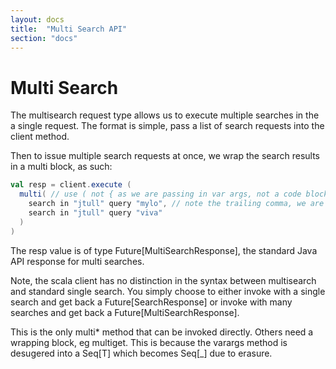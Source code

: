 ```yaml
---
layout: docs
title:  "Multi Search API"
section: "docs"
---
```


# Multi Search

The multisearch request type allows us to execute multiple searches in the a single request.
The format is simple, pass a list of search requests into the client method.

Then to issue multiple search requests at once, we wrap the search results in a multi block, as such:

```scala
val resp = client.execute (
  multi( // use ( not { as we are passing in var args, not a code block
    search in "jtull" query "mylo", // note the trailing comma, we are invoking a var args method
    search in "jtull" query "viva"
  )
)
```

The resp value is of type Future[MultiSearchResponse], the standard Java API response for multi searches.

Note, the scala client has no distinction in the syntax between multisearch and standard single search.
You simply choose to either invoke with a single search and get back a Future[SearchResponse] or 
invoke with many searches and get back a Future[MultiSearchResponse].

This is the only multi* method that can be invoked directly. Others need a wrapping block, eg multiget.
This is because the varargs method is desugered into a Seq[T] which becomes Seq[_] due to erasure.
